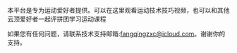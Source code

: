 

本平台是专为运动爱好者提供。可以在这里观看运动技术技巧视频，也可以和其他云顶爱好者一起评拼团学习运动课程

如果您有任何问题，请联系技术支持邮箱:fangqingzxc@icloud.com。谢谢你的支持。
